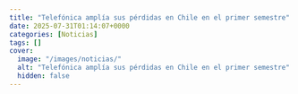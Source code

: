 ```yaml
---
title: "Telefónica amplía sus pérdidas en Chile en el primer semestre"
date: 2025-07-31T01:14:07+0000
categories: [Noticias]
tags: []
cover:
  image: "/images/noticias/"
  alt: "Telefónica amplía sus pérdidas en Chile en el primer semestre"
  hidden: false
---
```



